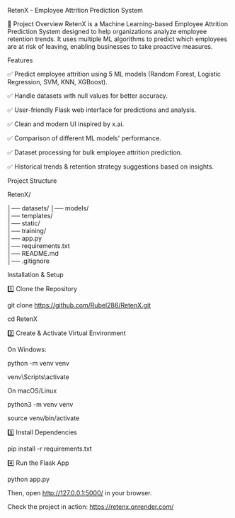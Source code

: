 RetenX - Employee Attrition Prediction System

📌 Project Overview
RetenX is a Machine Learning-based Employee Attrition Prediction System designed to help organizations analyze employee retention trends. It uses multiple ML algorithms to predict which employees are at risk of leaving, enabling businesses to take proactive measures.


Features

✅ Predict employee attrition using 5 ML models (Random Forest, Logistic Regression, SVM, KNN, XGBoost).

✅ Handle datasets with null values for better accuracy.

✅ User-friendly Flask web interface for predictions and analysis.

✅ Clean and modern UI inspired by x.ai.

✅ Comparison of different ML models' performance.

✅ Dataset processing for bulk employee attrition prediction.

✅ Historical trends & retention strategy suggestions based on insights.


Project Structure

RetenX/

│── datasets/
│── models/                 
│── templates/              
│── static/                 
│── training/               
│── app.py                  
│── requirements.txt        
│── README.md               
│── .gitignore             

Installation & Setup

1️⃣ Clone the Repository

git clone https://github.com/Rubel286/RetenX.git

cd RetenX

2️⃣ Create & Activate Virtual Environment

On Windows:

python -m venv venv

venv\Scripts\activate

On macOS/Linux

python3 -m venv venv

source venv/bin/activate

3️⃣ Install Dependencies

pip install -r requirements.txt

4️⃣ Run the Flask App

python app.py

Then, open http://127.0.0.1:5000/ in your browser.


Check the project in action: https://retenx.onrender.com/
